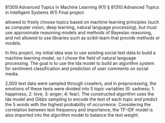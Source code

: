 81309:Advanced Topics in Machine Learning (K1) § 81310:Advanced Topics in Intelligent Systems (K1) Final project 

allowed to freely choose topics based on machine learning principles (such as computer vision, deep learning, natural language processing), but must use approximate reasoning models and methods of Bayesian reasoning, and not allowed to use libraries such as scikit-learn that provide methods or models.

In this project, my initial idea was to use existing social text data to build a machine learning model, so I chose the field of natural language processing. The goal is to use the lda model to build an algorithm system for sentiment classification and prediction of user comments on social media.

2,000 text data were sampled through crawlers, and in preprocessing, the emotions of these texts were divided into 5 topic variables (0: sadness; 1: happiness; 2: love; 3: anger; 4: fear). The constructed algorithm uses the lda model and Gibbs sampling to encode the text of each topic and predict the 5 words with the highest probability of occurrence. Considering the correlation between text frequency and importance, the TF-IDF model is also imported into the algorithm model to balance the text weight.
